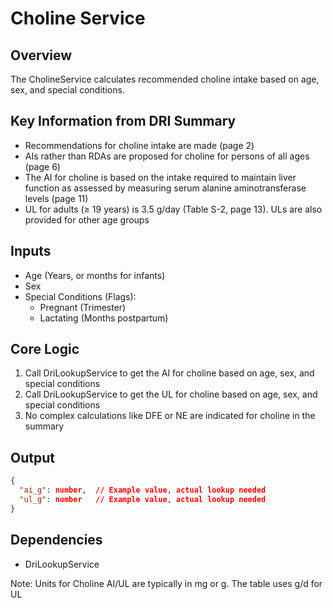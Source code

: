 # Choline Service

## Overview
The CholineService calculates recommended choline intake based on age, sex, and special conditions.

## Key Information from DRI Summary
- Recommendations for choline intake are made (page 2)
- AIs rather than RDAs are proposed for choline for persons of all ages (page 6)
- The AI for choline is based on the intake required to maintain liver function as assessed by measuring serum alanine aminotransferase levels (page 11)
- UL for adults (≥ 19 years) is 3.5 g/day (Table S-2, page 13). ULs are also provided for other age groups

## Inputs
- Age (Years, or months for infants)
- Sex
- Special Conditions (Flags):
  - Pregnant (Trimester)
  - Lactating (Months postpartum)

## Core Logic
1. Call DriLookupService to get the AI for choline based on age, sex, and special conditions
2. Call DriLookupService to get the UL for choline based on age, sex, and special conditions
3. No complex calculations like DFE or NE are indicated for choline in the summary

## Output
```json
{
  "ai_g": number,  // Example value, actual lookup needed
  "ul_g": number   // Example value, actual lookup needed
}
```

## Dependencies
- DriLookupService

Note: Units for Choline AI/UL are typically in mg or g. The table uses g/d for UL 